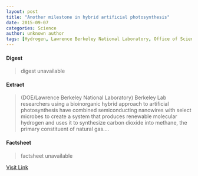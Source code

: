 ```yaml
---
layout: post
title: "Another milestone in hybrid artificial photosynthesis"
date: 2015-09-07
categories: Science
author: unknown author
tags: [Hydrogen, Lawrence Berkeley National Laboratory, Office of Science, Chemistry, Nature, Materials, Physical sciences, Artificial objects, Energy]
---
```



#### Digest
>digest unavailable

#### Extract
>(DOE/Lawrence Berkeley National Laboratory) Berkeley Lab researchers using a bioinorganic hybrid approach to artificial photosynthesis have combined semiconducting nanowires with select microbes to create a system that produces renewable molecular hydrogen and uses it to synthesize carbon dioxide into methane, the primary constituent of natural gas....

#### Factsheet
>factsheet unavailable

[Visit Link](http://www.eurekalert.org/pub_releases/2015-08/dbnl-am082415.php)



